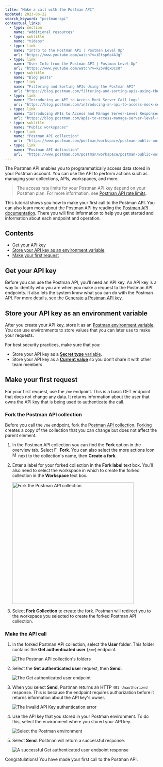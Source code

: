 ```yaml
---
title: "Make a call with the Postman API"
updated: 2023-06-22
search_keyword: "postman-api"
contextual_links:
  - type: section
    name: "Additional resources"
  - type: subtitle
    name: "Videos"
  - type: link
    name: "Intro to the Postman API | Postman Level Up"
    url: "https://www.youtube.com/watch?v=iEtsp6o4AJg"
  - type: link
    name: "User Info from the Postman API | Postman Level Up"
    url: "https://www.youtube.com/watch?v=k2bvdqxDcsU"
  - type: subtitle
    name: "Blog posts"
  - type: link
    name: "Filtering and Sorting APIs Using the Postman API"
    url: "https://blog.postman.com/filtering-and-sorting-apis-using-the-postman-api/"
  - type: link
    name: "Introducing an API to Access Mock Server Call Logs"
    url: "https://blog.postman.com/introducing-an-api-to-access-mock-server-call-logs/"
  - type: link
    name: "Introducing APIs to Access and Manage Server-Level Responses on a Mock Server"
    url: "https://blog.postman.com/apis-to-access-manage-server-level-responses-mock-server/"
  - type: subtitle
    name: "Public workspaces"
  - type: link
    name: "Postman API collection"
    url:  "https://www.postman.com/postman/workspace/postman-public-workspace/collection/12959542-c8142d51-e97c-46b6-bd77-52bb66712c9a?ctx=documentation"
  - type: link
    name: "Postman API definition"
    url:  "https://www.postman.com/postman/workspace/postman-public-workspace/api/72a32ca3-f06a-4e83-a933-2821a0e6616f/definition/d429098b-1789-4c62-b77b-cf02024aba53?view=documentation"
---
```


The Postman API enables you to programmatically access data stored in your Postman account. You can use the API to perform actions such as managing your collections, APIs, workspaces, and more.

> The access rate limits for your Postman API key depend on your Postman plan. For more information, see [Postman API rate limits](/docs/developer/postman-api/postman-api-rate-limits/).

This tutorial shows you how to make your first call to the Postman API. You can also learn more about the Postman API by reading the [Postman API documentation](https://www.postman.com/postman/workspace/postman-public-workspace/documentation/12959542-c8142d51-e97c-46b6-bd77-52bb66712c9a). There you will find information to help you get started and information about each endpoint and operation.

## Contents

- [Get your API key](#get-your-api-key)
- [Store your API key as an environment variable](#store-your-api-key-as-an-environment-variable)
- [Make your first request](#make-your-first-request)

## Get your API key

Before you can use the Postman API, you’ll need an API key. An API key is a way to identify who you are when you make a request to the Postman API endpoints. It also lets the system know what you can do with the Postman API. For more details, see the [Generate a Postman API key](/docs/developer/postman-api/authentication/#generate-a-postman-api-key).

## Store your API key as an environment variable

After you create your API key, store it as an [Postman environment variable](/docs/sending-requests/managing-environments/#adding-environment-variables). You can use environments to store values that you can later use to make your requests.

For best security practices, make sure that you:

- Store your API key as a [**Secret type** variable](/docs/sending-requests/variables/#variable-types).
- Store your API key as a [**Current value**](/docs/sending-requests/variables/#specifying-variable-detail) so you don’t share it with other team members.

## Make your first request

For your first request, use the `/me` endpoint. This is a basic GET endpoint that does not change any data. It returns information about the user that owns the API key that is being used to authenticate the call.

### Fork the Postman API collection

Before you call the `/me` endpoint, fork the [Postman API collection](https://www.postman.com/postman/workspace/postman-public-workspace/collection/12959542-c8142d51-e97c-46b6-bd77-52bb66712c9a?ctx=documentation). [Forking](/docs/collaborating-in-postman/using-version-control/forking-entities/) creates a copy of the collection that you can change but does not affect the parent element.

1. In the Postman API collection you can find the **Fork** option in the overview tab. Select <img alt="Fork icon" src="https://assets.postman.com/postman-docs/icon-fork.jpg#icon" width="14px"> **Fork**. You can also select the more actions icon <img alt="More actions icon" src="https://assets.postman.com/postman-docs/icon-more-actions-v9.jpg#icon" width="16px"> next to the collection's name, then **Create a fork**.

2. Enter a label for your forked collection in the **Fork label** text box. You’ll also need to select the workspace in which to create the forked collection in the **Workspace** text box.

    <img src="https://assets.postman.com/postman-docs/v10/postman-api-fork-collection.jpg" alt="Fork the Postman API collection" width="400px"/>

3. Select **Fork Collection** to create the fork. Postman will redirect you to the workspace you selected to create the forked Postman API collection.

### Make the API call

1. In the forked Postman API collection, select the **User** folder. This folder contains the **Get authenticated user** (`/me`) endpoint.

    ![The Postman API collection's folders](https://assets.postman.com/postman-docs/v10/postman-api-collection-folders.jpg)

1. Select the **Get authenticated user** request, then **Send**.

    ![The Get authenticated user endpoint](https://assets.postman.com/postman-docs/v10/postman-api-me-endpoint.jpg)

1. When you select **Send**, Postman returns an HTTP `401 Unauthorized` response. This is because the endpoint requires authorization before it returns information about the API key's owner.

    ![The Invalid API Key authentication error](https://assets.postman.com/postman-docs/v10/postman-api-401-error.jpg)

1. Use the API key that you stored in your Postman environment. To do this, select the environment where you stored your API key.

    ![Select the Postman environment](https://assets.postman.com/postman-docs/v10/postman-api-environment-select.jpg)

1. Select **Send**. Postman will return a successful response.

    ![A successful Get authenticated user endpoint response](https://assets.postman.com/postman-docs/v10/postman-api-success-response.jpg)

Congratulations! You have made your first call to the Postman API.
